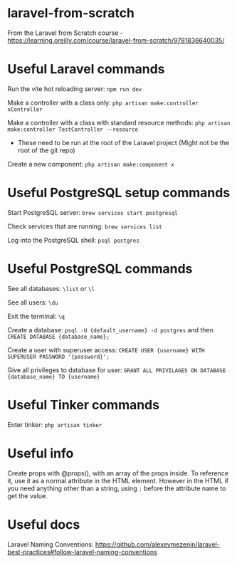 # laravel-from-scratch

From the Laravel from Scratch course - https://learning.oreilly.com/course/laravel-from-scratch/9781836640035/

# Useful Laravel commands

Run the vite hot reloading server: `npm run dev`

Make a controller with a class only: `php artisan make:controller xController`

Make a controller with a class with standard resource methods: `php artisan make:controller TestController --resource`

- These need to be run at the root of the Laravel project (Might not be the root of the git repo)

Create a new component: `php artisan make:component x`

# Useful PostgreSQL setup commands

Start PostgreSQL server: `brew services start postgresql`

Check services that are running: `brew services list`

Log into the PostgreSQL shell: `psql postgres`

# Useful PostgreSQL commands

See all databases: `\list` or `\l`

See all users: `\du`

Exit the terminal: `\q`

Create a database: `psql -U {default_username} -d postgres` and then `CREATE DATABASE {database_name};`

Create a user with superuser access: `CREATE USER {username} WITH SUPERUSER PASSWORD '{password}';`

Give all privileges to database for user: `GRANT ALL PRIVILAGES ON DATABASE {database_name} TO {username}`

# Useful Tinker commands

Enter tinker: `php artisan tinker`

# Useful info

Create props with @props(), with an array of the props inside. To reference it, use it as a normal attribute in the HTML element. However in the HTML if you need anything other than a string, using `:` before the attribute name to get the value.

# Useful docs

Laravel Naming Conventions: https://github.com/alexeymezenin/laravel-best-practices#follow-laravel-naming-conventions
